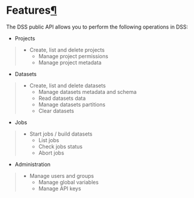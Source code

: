 Features[¶](#features "Permalink to this heading")
==================================================


The DSS public API allows you to perform the following operations in DSS:


* Projects



> + Create, list and delete projects
> 	+ Manage project permissions
> 	+ Manage project metadata
* Datasets



> + Create, list and delete datasets
> 	+ Manage datasets metadata and schema
> 	+ Read datasets data
> 	+ Manage datasets partitions
> 	+ Clear datasets
* Jobs



> + Start jobs / build datasets
> 	+ List jobs
> 	+ Check jobs status
> 	+ Abort jobs
* Administration



> + Manage users and groups
> 	+ Manage global variables
> 	+ Manage API keys